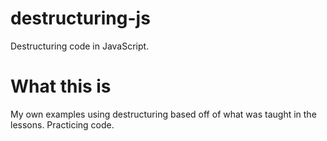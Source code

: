# destructuring-js
Destructuring code in JavaScript.

# What this is
My own examples using destructuring based off of what was taught in the lessons. Practicing code.